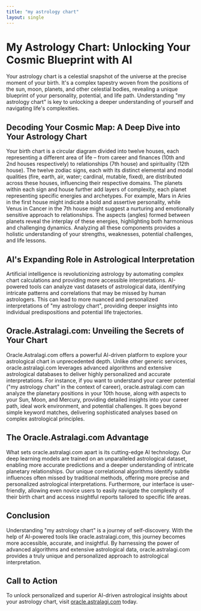```yaml
---
title: "my astrology chart"
layout: single
---
```


# My Astrology Chart: Unlocking Your Cosmic Blueprint with AI

Your astrology chart is a celestial snapshot of the universe at the precise moment of your birth. It's a complex tapestry woven from the positions of the sun, moon, planets, and other celestial bodies, revealing a unique blueprint of your personality, potential, and life path. Understanding "my astrology chart" is key to unlocking a deeper understanding of yourself and navigating life's complexities.

## Decoding Your Cosmic Map: A Deep Dive into Your Astrology Chart

Your birth chart is a circular diagram divided into twelve houses, each representing a different area of life – from career and finances (10th and 2nd houses respectively) to relationships (7th house) and spirituality (12th house).  The twelve zodiac signs, each with its distinct elemental and modal qualities (fire, earth, air, water; cardinal, mutable, fixed), are distributed across these houses, influencing their respective domains.  The planets within each sign and house further add layers of complexity, each planet representing specific energies and archetypes.  For example, Mars in Aries in the first house might indicate a bold and assertive personality, while Venus in Cancer in the 7th house might suggest a nurturing and emotionally sensitive approach to relationships.  The aspects (angles) formed between planets reveal the interplay of these energies, highlighting both harmonious and challenging dynamics.  Analyzing all these components provides a holistic understanding of your strengths, weaknesses, potential challenges, and life lessons.

## AI's Expanding Role in Astrological Interpretation

Artificial intelligence is revolutionizing astrology by automating complex chart calculations and providing more accessible interpretations. AI-powered tools can analyze vast datasets of astrological data, identifying intricate patterns and correlations that may be missed by human astrologers.  This can lead to more nuanced and personalized interpretations of "my astrology chart", providing deeper insights into individual predispositions and potential life trajectories.

## Oracle.Astralagi.com: Unveiling the Secrets of Your Chart

Oracle.Astralagi.com offers a powerful AI-driven platform to explore your astrological chart in unprecedented depth.  Unlike other generic services, oracle.astralagi.com leverages advanced algorithms and extensive astrological databases to deliver highly personalized and accurate interpretations. For instance, if you want to understand your career potential ("my astrology chart" in the context of career), oracle.astralagi.com can analyze the planetary positions in your 10th house, along with aspects to your Sun, Moon, and Mercury, providing detailed insights into your career path, ideal work environment, and potential challenges.  It goes beyond simple keyword matches, delivering sophisticated analyses based on complex astrological principles.

## The Oracle.Astralagi.com Advantage

What sets oracle.astralagi.com apart is its cutting-edge AI technology.  Our deep learning models are trained on an unparalleled astrological dataset, enabling more accurate predictions and a deeper understanding of intricate planetary relationships.  Our unique correlational algorithms identify subtle influences often missed by traditional methods, offering more precise and personalized astrological interpretations. Furthermore, our interface is user-friendly, allowing even novice users to easily navigate the complexity of their birth chart and access insightful reports tailored to specific life areas.

## Conclusion

Understanding "my astrology chart" is a journey of self-discovery.  With the help of AI-powered tools like oracle.astralagi.com, this journey becomes more accessible, accurate, and insightful. By harnessing the power of advanced algorithms and extensive astrological data, oracle.astralagi.com provides a truly unique and personalized approach to astrological interpretation.

## Call to Action

To unlock personalized and superior AI-driven astrological insights about your astrology chart, visit [oracle.astralagi.com](https://oracle.astralagi.com) today.